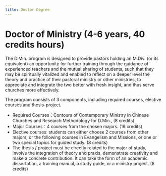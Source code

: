 ```yaml
---
title: Doctor Degree
---
```


# Doctor of Ministry (4-6 years, 40 credits hours)

The D.Min. program is designed to provide pastors holding an M.Div. (or its equivalent) an opportunity for further training through the guidance of experienced teachers and the mutual sharing of students, such that they may be spiritually vitalized and enabled to reflect on a deeper level the theory and practice of their pastoral ministry or other ministries, to appreciate and integrate the two better with fresh insight, and thus serve churches more effectively.

The program consists of 3 components, including required courses, elective courses and thesis-project.

- Required Courses：Contours of Contemporary Ministry in Chinese Churches and Research Methodology for D.Min., (8 credits)
- Major Courses：4 courses from the chosen majors. (16 credits)
- Elective courses: students can either choose 2 courses from other majors, or the following courses in Evangelism and Missions, or one or two special topics for guided study. (8 credits)
- The thesis / project must be directly related to the major of study, involve the integration of theory and praxis, demonstrate creativity and make a concrete contribution. It can take the form of an academic dissertation, a training manual, a study guide, or a ministry project. (8 credits)
